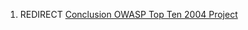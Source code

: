1.  REDIRECT [Conclusion OWASP Top Ten 2004
    Project](Conclusion_OWASP_Top_Ten_2004_Project "wikilink")